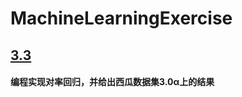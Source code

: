 # MachineLearningExercise
## [3.3](https://github.com/albert51966/MachineLearningExercise/tree/main/3.3)  
####    编程实现对率回归，并给出西瓜数据集3.0α上的结果

